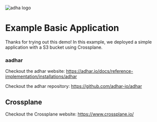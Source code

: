 ![adha logo](./images/adhar-logo.png)

# Example Basic Application

Thanks for trying out this demo! In this example, we deployed a simple application with a S3 bucket using Crossplane.


### aadhar 

Checkout the adhar website: https://adhar.io/docs/reference-implementation/installations/adhar

Checkout the adhar repository: https://github.com/adhar-io/adhar

## Crossplane

Checkout the Crossplane website: https://www.crossplane.io/
